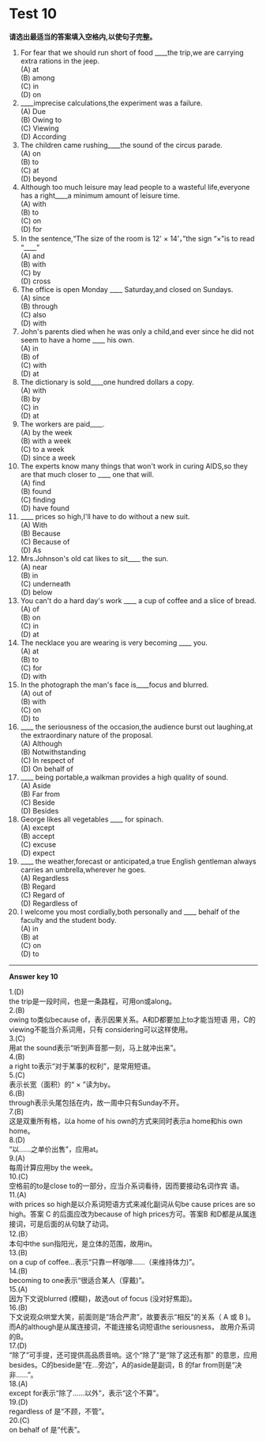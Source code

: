 # Test 10

<b>请选出最适当的答案填入空格内,以使句子完整。</b>  
>  
1. For fear that we should run short of food ____the trip,we are carrying extra rations in the jeep.  
(A) at  
(B) among  
(C) in  
(D) on  
2. ____imprecise calculations,the experiment was a failure.  
(A) Due  
(B) Owing to  
(C) Viewing  
(D) According  
3. The children came rushing____the sound of the circus parade.  
(A) on  
(B) to  
(C) at  
(D) beyond 
4. Although too much leisure may lead people to a wasteful life,everyone has a right____a minimum amount of leisure time.  
(A) with  
(B) to  
(C) on  
(D) for  
5. In the sentence,“The size of the room is 12' × 14’，”the sign “×”is to read “____”  
(A) and  
(B) with  
(C) by  
(D) cross  
6. The office is open Monday ____ Saturday,and closed on Sundays.  
(A) since  
(B) through  
(C) also  
(D) with   
7. John's parents died when he was only a child,and ever since he did not seem to have a home ____ his own.  
(A) in  
(B) of  
(C) with  
(D) at  
8. The dictionary is sold____one hundred dollars a copy.  
(A) with  
(B) by  
(C) in  
(D) at  
9. The workers are paid____.  
(A) by the week  
(B) with a week  
(C) to a week  
(D) since a week  
10. The experts know many things that won't work in curing AIDS,so they are that much closer to ____ one that will.  
(A) find  
(B) found  
(C) finding  
(D) have found  
11. ____ prices so high,I'll have to do without a new suit.  
(A) With  
(B) Because  
(C) Because of  
(D) As  
12. Mrs.Johnson's old cat likes to sit____ the sun.  
(A) near  
(B) in  
(C) underneath  
(D) below  
13. You can't do a hard day's work ____ a cup of coffee and a slice of bread.  
(A) of  
(B) on  
(C) in  
(D) at  
14. The necklace you are wearing is very becoming ____ you.  
(A) at  
(B) to  
(C) for  
(D) with  
15. In the photograph the man's face is____focus and blurred.  
(A) out of  
(B) with  
(C) on  
(D) to  
16. ____ the seriousness of the occasion,the audience burst out laughing,at the extraordinary nature of the proposal.  
(A) Although  
(B) Notwithstanding  
(C) In respect of  
(D) On behalf of  
17. ____ being portable,a walkman provides a high quality of sound.  
(A) Aside  
(B) Far from  
(C) Beside  
(D) Besides  
18. George likes all vegetables ____ for spinach.  
(A) except  
(B) accept  
(C) excuse  
(D) expect  
19. ____ the weather,forecast or anticipated,a true English gentleman always carries an umbrella,wherever he goes.  
(A) Regardless  
(B) Regard  
(C) Regard of  
(D) Regardless of  
20. I welcome you most cordially,both personally and ____ behalf of the faculty and the student body.  
(A) in  
(B) at  
(C) on  
(D) to  


---

**Answer key 10**  
>  
1.(D)  
the trip是一段时间，也是一条路程，可用on或along。  
2.(B)  
owing to类似because of，表示因果关系。A和D都要加上to才能当短语
用，C的viewing不能当介系词用，只有 considering可以这样使用。  
3.(C)  
用at the sound表示“听到声音那一刻，马上就冲出来”。  
4.(B)  
a right to表示“对于某事的权利”，是常用短语。  
5.(C)  
表示长宽（面积）的“ × ”读为by。  
6.(B)  
through表示头尾包括在内，故一周中只有Sunday不开。  
7.(B)  
这是双重所有格，以a home of his own的方式来同时表示a home和his own
home。  
8.(D)  
“以……之单价出售”，应用at。  
9.(A)  
每周计算应用by the week。  
10.(C)  
空格前的to是close to的一部分，应当介系词看待，因而要接动名词作宾
语。  
11.(A)  
with prices so high是以介系词短语方式来减化副词从句be cause prices
are so high。答案 C 的后面应改为because of high prices方可。答案B
和D都是从属连接词，可是后面的从句缺了动词。  
12.(B）  
本句中the sun指阳光，是立体的范围，故用in。  
13.(B)  
on a cup of coffee…表示“只靠一杯咖啡……（来维持体力)”。  
14.(B)  
becoming to one表示“很适合某人（穿戴)”。  
15.(A)  
因为下文说blurred (模糊)，故选out of focus (没对好焦距)。  
16.(B)  
下文说观众哄堂大笑，前面则是“场合严肃”，故要表示“相反”的关系（ A
或 B )。而A的although是从属连接词，不能连接名词短语the seriousness，
故用介系词的B。  
17.(D)  
“除了”可手提，还可提供高品质音响。这个“除了”是“除了这还有那”
的意思，应用besides。C的beside是“在…旁边”，A的aside是副词，B
的far from则是“决非……”。  
18.(A)  
except for表示“除了……以外”，表示“这个不算”。  
19.(D)  
regardless of 是“不顾，不管”。  
20.(C)  
on behalf of 是“代表”。  